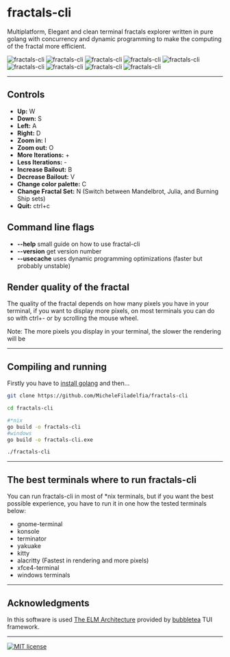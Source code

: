 # fractals-cli

Multiplatform, Elegant and clean terminal fractals explorer written in pure golang with concurrency and dynamic programming to make the computing of the fractal more efficient.

![fractals-cli](https://github.com/MicheleFiladelfia/fractals-cli/assets/86882607/85cac069-fb07-4605-9270-1638a29c9568)
![fractals-cli](https://github.com/MicheleFiladelfia/fractals-cli/assets/86882607/ec2d9b36-9006-4ac7-a236-1a03579eed88)
![fractals-cli](https://github.com/MicheleFiladelfia/fractals-cli/assets/86882607/83bb9686-6d1b-4a6f-b386-a61d4af42f1c)
![fractals-cli](https://github.com/MicheleFiladelfia/fractals-cli/assets/86882607/d8050f5d-7a9e-48ce-afcd-b3136a4b483b)
![fractals-cli](https://user-images.githubusercontent.com/86882607/181925350-7f31e072-861e-4552-bf4e-b42de4dc8082.png)
![fractals-cli](https://user-images.githubusercontent.com/86882607/181925437-d523ac86-a52c-4b68-a5a2-1f124f10daa4.png)
![fractals-cli](https://user-images.githubusercontent.com/86882607/181925452-11120aaf-cdcb-4ee6-a1af-18b1dea4e9ba.png)
![fractals-cli](https://user-images.githubusercontent.com/86882607/181925489-056a74bb-d036-4770-9798-8148b86f3d05.png)
![fractals-cli](https://user-images.githubusercontent.com/86882607/181925538-d5cda89e-4906-449a-a895-f30aa1fa9f4a.png)

***

## Controls

- **Up:** W
- **Down:** S
- **Left:** A
- **Right:** D
- **Zoom in:** I
- **Zoom out:** O
- **More Iterations:** +
- **Less Iterations:** -
- **Increase Bailout:** B
- **Decrease Bailout:** V
- **Change color palette:** C
- **Change Fractal Set:** N (Switch between Mandelbrot, Julia, and Burning Ship sets)
- **Quit:** ctrl+c

## Command line flags
- **--help** small guide on how to use fractal-cli
- **--version** get version number
- **--usecache** uses dynamic programming optimizations (faster but probably unstable)


## Render quality of the fractal
The quality of the fractal depends on how many pixels you have in your terminal, if you want to display more pixels, on most terminals you can do so with ctrl+- or by scrolling the mouse wheel.

Note: The more pixels you display in your terminal, the slower the rendering will be

***

## Compiling and running

Firstly you have to [install golang](https://go.dev/doc/install) and then...

```bash
git clone https://github.com/MicheleFiladelfia/fractals-cli

cd fractals-cli

#*nix
go build -o fractals-cli
#windows
go build -o fractals-cli.exe

./fractals-cli
```

***

## The best terminals where to run fractals-cli

You can run fractals-cli in most of *nix terminals, but if you want the best possible experience, you have to run it in one how the tested terminals below:

- gnome-terminal
- konsole
- terminator
- yakuake
- kitty
- alacritty (Fastest in rendering and more pixels)
- xfce4-terminal
- windows terminals

***

## Acknowledgments

In this software is used [The ELM Architecture](https://guide.elm-lang.org/architecture/) provided by [bubbletea](https://github.com/charmbracelet/bubbletea) TUI framework.

***

[![MIT license](https://img.shields.io/badge/License-MIT-blue.svg)](LICENSE)
